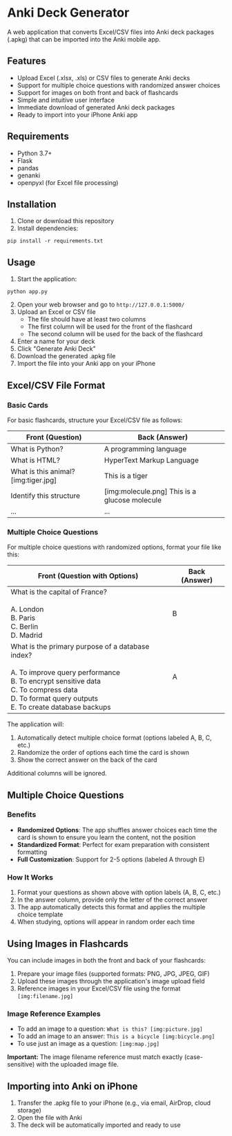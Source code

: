 # Anki Deck Generator

A web application that converts Excel/CSV files into Anki deck packages (.apkg) that can be imported into the Anki mobile app.

## Features

- Upload Excel (.xlsx, .xls) or CSV files to generate Anki decks
- Support for multiple choice questions with randomized answer choices
- Support for images on both front and back of flashcards
- Simple and intuitive user interface
- Immediate download of generated Anki deck packages
- Ready to import into your iPhone Anki app

## Requirements

- Python 3.7+
- Flask
- pandas
- genanki
- openpyxl (for Excel file processing)

## Installation

1. Clone or download this repository
2. Install dependencies:

```
pip install -r requirements.txt
```

## Usage

1. Start the application:

```
python app.py
```

2. Open your web browser and go to `http://127.0.0.1:5000/`
3. Upload an Excel or CSV file
   - The file should have at least two columns
   - The first column will be used for the front of the flashcard
   - The second column will be used for the back of the flashcard
4. Enter a name for your deck
5. Click "Generate Anki Deck"
6. Download the generated .apkg file
7. Import the file into your Anki app on your iPhone

## Excel/CSV File Format

### Basic Cards

For basic flashcards, structure your Excel/CSV file as follows:

| Front (Question) | Back (Answer) |
|------------------|---------------|
| What is Python?  | A programming language |
| What is HTML?    | HyperText Markup Language |
| What is this animal? [img:tiger.jpg] | This is a tiger |
| Identify this structure | [img:molecule.png] This is a glucose molecule |
| ...              | ... |

### Multiple Choice Questions

For multiple choice questions with randomized options, format your file like this:

| Front (Question with Options) | Back (Answer) |
|------------------|---------------|
| What is the capital of France?<br><br>A. London<br>B. Paris<br>C. Berlin<br>D. Madrid | B |
| What is the primary purpose of a database index?<br><br>A. To improve query performance<br>B. To encrypt sensitive data<br>C. To compress data<br>D. To format query outputs<br>E. To create database backups | A |

The application will:
1. Automatically detect multiple choice format (options labeled A, B, C, etc.)
2. Randomize the order of options each time the card is shown
3. Show the correct answer on the back of the card

Additional columns will be ignored.

## Multiple Choice Questions

### Benefits
- **Randomized Options**: The app shuffles answer choices each time the card is shown to ensure you learn the content, not the position
- **Standardized Format**: Perfect for exam preparation with consistent formatting
- **Full Customization**: Support for 2-5 options (labeled A through E)

### How It Works
1. Format your questions as shown above with option labels (A, B, C, etc.)
2. In the answer column, provide only the letter of the correct answer
3. The app automatically detects this format and applies the multiple choice template
4. When studying, options will appear in random order each time

## Using Images in Flashcards

You can include images in both the front and back of your flashcards:

1. Prepare your image files (supported formats: PNG, JPG, JPEG, GIF)
2. Upload these images through the application's image upload field
3. Reference images in your Excel/CSV file using the format `[img:filename.jpg]`

### Image Reference Examples

- To add an image to a question: `What is this? [img:picture.jpg]`
- To add an image to an answer: `This is a bicycle [img:bicycle.png]`
- To use just an image as a question: `[img:map.jpg]`

**Important:** The image filename reference must match exactly (case-sensitive) with the uploaded image file.

## Importing into Anki on iPhone

1. Transfer the .apkg file to your iPhone (e.g., via email, AirDrop, cloud storage)
2. Open the file with Anki
3. The deck will be automatically imported and ready to use
